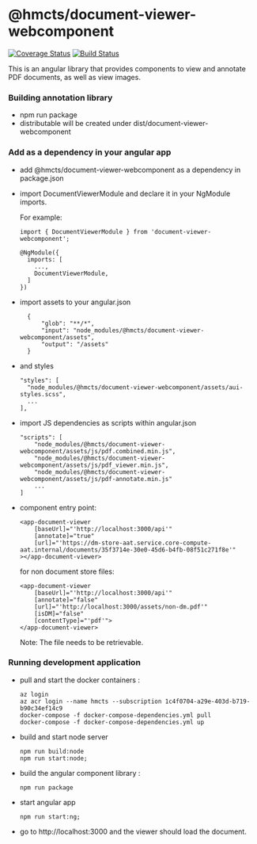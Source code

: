 # @hmcts/document-viewer-webcomponent 
[![Coverage Status](https://coveralls.io/repos/github/hmcts/document-viewer-webcomponent/badge.svg?branch=master)](https://coveralls.io/github/hmcts/document-viewer-webcomponent?branch=upload-npm-in-pipeline)
[![Build Status](https://travis-ci.com/hmcts/document-viewer-webcomponent.svg?branch=master)](https://travis-ci.com/hmcts/document-viewer-webcomponent)

This is an angular library that provides components to view and annotate PDF documents, as well as view images.

### Building annotation library
- npm run package
- distributable will be created under dist/document-viewer-webcomponent

### Add as a dependency in your angular app
- add @hmcts/document-viewer-webcomponent as a dependency in package.json
- import DocumentViewerModule and declare it in your NgModule imports.

  For example:
  ```
  import { DocumentViewerModule } from 'document-viewer-webcomponent';

  @NgModule({
    imports: [
      ...,
      DocumentViewerModule,
    ]
  })
  ```
- import assets to your angular.json
  ```
    {
        "glob": "**/*",
        "input": "node_modules/@hmcts/document-viewer-webcomponent/assets",
        "output": "/assets"
    }
  ```
- and styles
  ```
  "styles": [
    "node_modules/@hmcts/document-viewer-webcomponent/assets/aui-styles.scss",
    ...
  ],
  ```
- import JS dependencies as scripts within angular.json
  ```
  "scripts": [
      "node_modules/@hmcts/document-viewer-webcomponent/assets/js/pdf.combined.min.js",
      "node_modules/@hmcts/document-viewer-webcomponent/assets/js/pdf_viewer.min.js",
      "node_modules/@hmcts/document-viewer-webcomponent/assets/js/pdf-annotate.min.js"
      ...
  ]
  ```
- component entry point:
  ```
  <app-document-viewer
      [baseUrl]="'http://localhost:3000/api'"
      [annotate]="true"
      [url]="'https://dm-store-aat.service.core-compute-aat.internal/documents/35f3714e-30e0-45d6-b4fb-08f51c271f8e'"
  ></app-document-viewer>
  ```
  
  for non document store files:
    ```
    <app-document-viewer
        [baseUrl]="'http://localhost:3000/api'"
        [annotate]="false"
        [url]="'http://localhost:3000/assets/non-dm.pdf'"
        [isDM]="false"
        [contentType]="'pdf'">
    </app-document-viewer>
    ```
    Note: The file needs to be retrievable.
  
### Running development application
- pull and start the docker containers :
  ```
  az login
  az acr login --name hmcts --subscription 1c4f0704-a29e-403d-b719-b90c34ef14c9
  docker-compose -f docker-compose-dependencies.yml pull
  docker-compose -f docker-compose-dependencies.yml up
  ```
- build and start node server
  ```
  npm run build:node
  npm run start:node;
  ```
- build the angular component library :
  ```
  npm run package
  ```
- start angular app
  ```
  npm run start:ng;
  ``` 
- go to http://localhost:3000 and the viewer should load the document.
